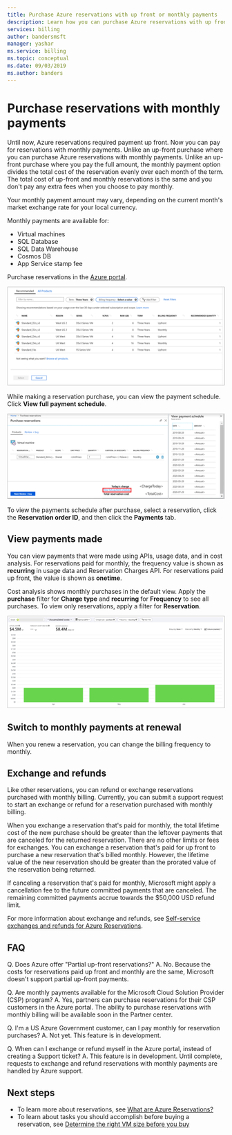 ```yaml
---
title: Purchase Azure reservations with up front or monthly payments
description: Learn how you can purchase Azure reservations with up front or monthly payments.
services: billing
author: bandersmsft
manager: yashar
ms.service: billing
ms.topic: conceptual
ms.date: 09/03/2019
ms.author: banders
---
```


# Purchase reservations with monthly payments

Until now, Azure reservations required payment up front. Now you can pay for reservations with monthly payments. Unlike an up-front purchase where you can purchase Azure reservations with monthly payments. Unlike an up-front purchase where you pay the full amount, the monthly payment option divides the total cost of the reservation evenly over each month of the term. The total cost of up-front and monthly reservations is the same and you don't pay any extra fees when you choose to pay monthly.

Your monthly payment amount may vary, depending on the current month's market exchange rate for your local currency.

Monthly payments are available for:

- Virtual machines
- SQL Database
- SQL Data Warehouse
- Cosmos DB
- App Service stamp fee

Purchase reservations in the [Azure portal](https://portal.azure.com/?Microsoft_Azure_Reservations_EnableMultiCart=true&amp;paymentPlan=true#blade/Microsoft_Azure_Reservations/CreateBlade).

![Example showing reservation purchase](./media/billing-monthly-payments-reservations/purchase-reservation.png)

While making a reservation purchase, you can view the payment schedule. Click **View full payment schedule**.

![Example showing reservation payment schedule](./media/billing-monthly-payments-reservations/prepurchase-schedule.png)

To view the payments schedule after purchase, select a reservation, click the **Reservation order ID**, and then click the **Payments** tab.

## View payments made

You can view payments that were made using APIs, usage data, and in cost analysis. For reservations paid for monthly, the frequency value is shown as **recurring** in usage data and Reservation Charges API. For reservations paid up front, the value is shown as **onetime**.

Cost analysis shows monthly purchases in the default view. Apply the **purchase** filter for **Charge type** and **recurring** for **Frequency** to see all purchases. To view only reservations, apply a filter for **Reservation**.

![Example showing reservation purchase costs in cost analysis](./media/billing-monthly-payments-reservations/cost-analysis.png)

## Switch to monthly payments at renewal

When you renew a reservation, you can change the billing frequency to monthly.

## Exchange and refunds

Like other reservations, you can refund or exchange reservations purchased with monthly billing. Currently, you can submit a support request to start an exchange or refund for a reservation purchased with monthly billing.

When you exchange a reservation that's paid for monthly, the total lifetime cost of the new purchase should be greater than the leftover payments that are canceled for the returned reservation. There are no other limits or fees for exchanges. You can exchange a reservation that's paid for up front to purchase a new reservation that's billed monthly. However, the lifetime value of the new reservation should be greater than the prorated value of the reservation being returned.

If canceling a reservation that's paid for monthly, Microsoft might apply a cancellation fee to the future committed payments that are canceled. The remaining committed payments accrue towards the $50,000 USD refund limit.

For more information about exchange and refunds, see [Self-service exchanges and refunds for Azure Reservations](billing-azure-reservations-self-service-exchange-and-refund.md).

## FAQ

Q. Does Azure offer "Partial up-front reservations?"
A. No. Because the costs for reservations paid up front and monthly are the same, Microsoft doesn't support partial up-front payments.

Q. Are monthly payments available for the Microsoft Cloud Solution Provider (CSP) program?
A. Yes, partners can purchase reservations for their CSP customers in the Azure portal. The ability to purchase reservations with monthly billing will be available soon in the Partner center.

Q. I'm a US Azure Government customer, can I pay monthly for reservation purchases?
A. Not yet. This feature is in development.

Q. When can I exchange or refund myself in the Azure portal, instead of creating a Support ticket?
A. This feature is in development. Until complete, requests to exchange and refund reservations with monthly payments are handled by Azure support.

## Next steps

- To learn more about reservations, see [What are Azure Reservations?](billing-save-compute-costs-reservations.md)
- To learn about tasks you should accomplish before buying a reservation, see [Determine the right VM size before you buy](../virtual-machines/windows/prepay-reserved-vm-instances.md#determine-the-right-vm-size-before-you-buy)

